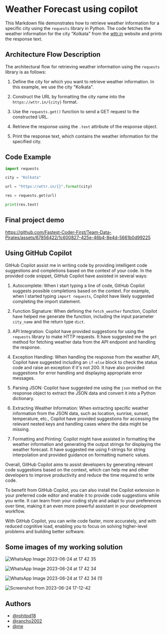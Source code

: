 # Weather Forecast using copilot

This Markdown file demonstrates how to retrieve weather information for a specific city using the `requests` library in Python. The code fetches the weather information for the city "Kolkata" from the [wttr.in](https://wttr.in) website and prints the response text.

## Architecture Flow Description

The architectural flow for retrieving weather information using the `requests` library is as follows:

1. Define the city for which you want to retrieve weather information. In this example, we use the city "Kolkata".

2. Construct the URL by formatting the city name into the `https://wttr.in/{city}` format.

3. Use the `requests.get()` function to send a GET request to the constructed URL.

4. Retrieve the response using the `.text` attribute of the response object.

5. Print the response text, which contains the weather information for the specified city.

## Code Example

```python
import requests

city = "Kolkata"

url = "https://wttr.in/{}".format(city)

res = requests.get(url)

print(res.text)

```

## Final project demo

https://github.com/Fastest-Coder-First/Team-Data-Pirates/assets/67856422/1c600827-425e-46b4-8e4d-5661b0d99225



## Using GitHub Copilot

GitHub Copilot assist me in writing code by providing intelligent code suggestions and completions based on the context of your code. In the provided code snippet, GitHub Copilot have assisted in several ways:

1. Autocomplete: When I start typing a line of code, GitHub Copilot suggests possible completions based on the context. For example, when I started typing `import requests`, Copilot have likely suggested completing the import statement.

2. Function Signature: When defining the `fetch_weather` function, Copilot have helped me generate the function, including the input parameter `city_name` and the return type `dict`.

3. API Integration: Copilot have provided suggestions for using the `requests` library to make HTTP requests. It have suggested me the `get` method for fetching weather data from the API endpoint and handling the response.

4. Exception Handling: When handling the response from the weather API, Copilot have suggested including an `if-else` block to check the status code and raise an exception if it's not 200. It have also provided suggestions for error handling and displaying appropriate error messages.

5. Parsing JSON: Copilot have suggested me using the `json` method on the response object to extract the JSON data and convert it into a Python dictionary.

6. Extracting Weather Information: When extracting specific weather information from the JSON data, such as location, sunrise, sunset, temperature, etc., Copilot have provided suggestions for accessing the relevant nested keys and handling cases where the data might be missing.

7. Formatting and Printing: Copilot might have assisted in formatting the weather information and generating the output strings for displaying the weather forecast. It have suggested me using f-strings for string interpolation and provided guidance on formatting numeric values.

Overall, GitHub Copilot aims to assist developers by generating relevant code suggestions based on the context, which can help me and other developers to improve productivity and reduce the time required to write code.

To benefit from GitHub Copilot, you can also install the Copilot extension in your preferred code editor and enable it to provide code suggestions while you write. It can learn from your coding style and adapt to your preferences over time, making it an even more powerful assistant in your development workflow.

With GitHub Copilot, you can write code faster, more accurately, and with reduced cognitive load, enabling you to focus on solving higher-level problems and building better software.

## Some images of my working solution

![WhatsApp Image 2023-06-24 at 17 42 35](https://github.com/Fastest-Coder-First/Team-Data-Pirates/assets/67856422/afd3df78-3a24-4a09-931e-c569b94c5243)

![WhatsApp Image 2023-06-24 at 17 42 34](https://github.com/Fastest-Coder-First/Team-Data-Pirates/assets/67856422/f587b972-6bbd-4261-9761-005b318bf10b)

![WhatsApp Image 2023-06-24 at 17 42 34 (1)](https://github.com/Fastest-Coder-First/Team-Data-Pirates/assets/67856422/637f4b02-a8ea-4edd-85b6-dcecb4ec93cc)

![Screenshot from 2023-06-24 17-12-42](https://github.com/Fastest-Coder-First/Team-Data-Pirates/assets/67856422/c60b6791-2b2b-457d-aa18-4aa89b628e7b)

## Authors

- [@rohitpd18](https://www.github.com/rohitpd18/)
- [@rancho2002](https://www.github.com/rancho2002/)
- [@me](https://github.com/adi271001)




